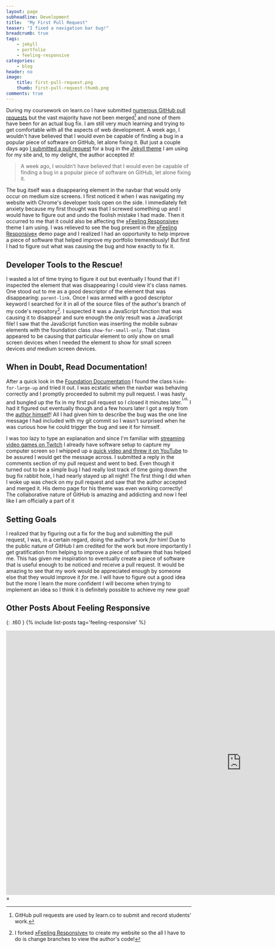 ```yaml
---
layout: page
subheadline: Development
title:  "My First Pull Request"
teaser: "I fixed a navigation bar bug!"
breadcrumb: true
tags:
    - jekyll
    - portfolio
    - feeling-responsive
categories:
    - blog
header: no
image:
    title: first-pull-request.png
    thumb: first-pull-request-thumb.png
comments: true
---
```

During my coursework on learn.co I have submitted [numerous GitHub pull requests][1] but the vast majority have not been merged[^1] and none of them have been for an actual bug fix. I am still very much learning and trying to get comfortable with all the aspects of web development. A week ago, I wouldn't have believed that I would even be capable of finding a bug in a popular piece of software on GitHub, let alone fixing it. But just a couple days ago [I submitted a pull request][2] for a bug in the [Jekyll theme][3] I am using for my site and, to my delight, the author accepted it!

<blockquote>A week ago, I wouldn't have believed that I would even be capable of finding a bug in a popular piece of software on GitHub, let alone fixing it.</blockquote>

The bug itself was a disappearing element in the navbar that would only occur on medium size screens. I first noticed it when I was navigating my website with Chrome's developer tools open on the side. I immediately felt anxiety because my first thought was that I screwed something up and I would have to figure out and undo the foolish mistake I had made. Then it occurred to me that it could also be affecting the [»Feeling Responsive«][3] theme I am using. I was relieved to see the bug present in the [»Feeling Responsive«][3] demo page and I realized I had an opportunity to help improve a piece of software that helped improve my portfolio tremendously! But first I had to figure out what was causing the bug and how exactly to fix it.

## Developer Tools to the Rescue!
I wasted a lot of time trying to figure it out but eventually I found that if I inspected the element that was disappearing I could view it's class names. One stood out to me as a good descriptor of the element that was disappearing: `parent-link`. Once I was armed with a good descriptor keyword I searched for it in all of the source files of the author's branch of my code's repository[^2]. I suspected it was a JavaScript function that was causing it to disappear and sure enough the only result was a JavaScript file! I saw that the JavaScript function was inserting the mobile subnav elements with the foundation class `show-for-small-only`. That class appeared to be causing that particular element to only show on small screen devices when I needed the element to show for small screen devices *and* medium screen devices.

## When in Doubt, Read Documentation!
After a quick look in the [Foundation Documentation][4] I found the class `hide-for-large-up` and tried it out. I was ecstatic when the navbar was behaving correctly and I promptly proceeded to submit my pull request. I was hasty and bungled up the fix in my first pull request so I closed it minutes later.<sup><sup>LoL</sup></sup> I had it figured out eventually though and a few hours later I got a reply from the [author himself][5]! All I had given him to describe the bug was the one line message I had included with my git commit so I wasn't surprised when he was curious how he could trigger the bug and see it for himself.

I was too lazy to type an explanation and since I'm familiar with [streaming video games on Twitch][6] I already have software setup to capture my computer screen so I whipped up a <a href="#" data-reveal-id="videoModal">quick video and threw it on YouTube</a> to be assured I would get the message across. I submitted a reply in the comments section of my pull request and went to bed. Even though it turned out to be a simple bug I had really lost track of time going down the bug fix rabbit hole, I had nearly stayed up all night! The first thing I did when I woke up was check on my pull request and saw that the author accepted and merged it. His demo page for his theme was even working correctly! The collaborative nature of GitHub is amazing and addicting and now I feel like I am officially a part of it <i class="fa fa-smile-o"></i>

## Setting Goals
I realized that by figuring out a fix for the bug and submitting the pull request, I was, in a certain regard, doing the author's work *for* him! Due to the public nature of GitHub I am credited for the work but more importantly I get gratification from helping to improve a piece of software that has helped me. This has given me inspiration to eventually create a piece of software that is useful enough to be noticed and receive a pull request. It would be amazing to see that my work would be appreciated enough by someone else that they would improve it *for* me. I will have to figure out a good idea but the more I learn the more confident I will become when trying to implement an idea so I think it is definitely possible to achieve my new goal!

## Other Posts About Feeling Responsive
{: .t60 }
{% include list-posts tag='feeling-responsive' %}

<div id="videoModal" class="reveal-modal large" data-reveal="">
  <div class="flex-video widescreen vimeo" style="display: block;">
    <iframe width="1280" height="720" src="https://www.youtube.com/embed/Z55XIV14doE" frameborder="0" allowfullscreen></iframe>
  </div>
  <a class="close-reveal-modal">&#215;</a>
</div>

[1]: https://github.com/search?q=author%3Athegands+is%3Apr&type=Issues
[2]: https://github.com/Phlow/feeling-responsive/pull/87
[3]: http://phlow.github.io/feeling-responsive/
[4]: http://foundation.zurb.com/sites/docs/v/5.5.3/components/visibility.html
[5]: https://github.com/Phlow
[6]: http://www.twitch.tv/thegands
[7]: https://github.com/Phlow/feeling-responsive/

[^1]: GitHub pull requests are used by learn.co to submit and record students' work.
[^2]: I forked [»Feeling Responsive«][7] to create my website so the all I have to do is change branches to view the author's code!
